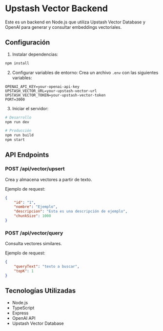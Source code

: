 # Upstash Vector Backend

Este es un backend en Node.js que utiliza Upstash Vector Database y OpenAI para generar y consultar embeddings vectoriales.

## Configuración

1. Instalar dependencias:
```bash
npm install
```

2. Configurar variables de entorno:
Crea un archivo `.env` con las siguientes variables:
```
OPENAI_API_KEY=your-openai-api-key
UPSTASH_VECTOR_URL=your-upstash-vector-url
UPSTASH_VECTOR_TOKEN=your-upstash-vector-token
PORT=3000
```

3. Iniciar el servidor:
```bash
# Desarrollo
npm run dev

# Producción
npm run build
npm start
```

## API Endpoints

### POST /api/vector/upsert
Crea y almacena vectores a partir de texto.

Ejemplo de request:
```json
{
    "id": "1",
    "nombre": "Ejemplo",
    "descripcion": "Esta es una descripción de ejemplo",
    "chunkSize": 1000
}
```

### POST /api/vector/query
Consulta vectores similares.

Ejemplo de request:
```json
{
    "queryText": "texto a buscar",
    "topK": 1
}
```

## Tecnologías Utilizadas

- Node.js
- TypeScript
- Express
- OpenAI API
- Upstash Vector Database
